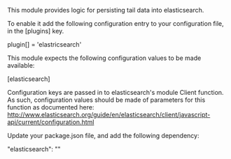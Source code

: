 This module provides logic for persisting tail data into elasticsearch.

To enable it add the following configuration entry to your configuration file, in the [plugins] key.

plugin[] = 'elastricsearch'

This module expects the following configuration values to be made available:

[elasticsearch]

Configuration keys are passed in to elasticsearch's module Client function. As such, configuration values
should be made of parameters for this function as documented here:
http://www.elasticsearch.org/guide/en/elasticsearch/client/javascript-api/current/configuration.html

Update your package.json file, and add the following dependency:

"elasticsearch": ""